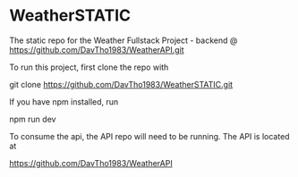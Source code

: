 # WeatherSTATIC
The static repo for the Weather Fullstack Project - backend @ https://github.com/DavTho1983/WeatherAPI.git


To run this project, first clone the repo with

  git clone https://github.com/DavTho1983/WeatherSTATIC.git

If you have npm installed, run 

  npm run dev

To consume the api, the API repo will need to be running. The API is located at 

  https://github.com/DavTho1983/WeatherAPI

